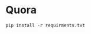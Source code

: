 # Quora

```
pip install -r requirments.txt
```

```python manage.py migrate
```

```python manage.py runserver 127.0.0.1:8000
```
